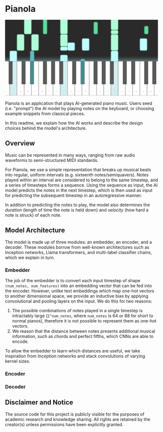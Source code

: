 # Pianola

![Pianola in action](/assets/img/example-screenshot.png)

Pianola is an application that plays AI-generated piano music. Users seed (i.e. "prompt") the AI model by playing notes on the keyboard, or choosing example snippets from classical pieces.

In this readme, we explain how the AI works and describe the design choices behind the model's architecture.

## Overview

Music can be represented in many ways, ranging from raw audio waveforms to semi-structured MIDI standards.

For Pianola, we use a simple representation that breaks up musical beats into regular, uniform intervals (e.g. sixteenth notes/semiquavers). Notes played within an interval are considered to belong to the same timestep, and a series of timesteps forms a sequence. Using the sequence as input, the AI model predicts the notes in the next timestep, which is then used as input for predicting the subsequent timestep in an autoregressive manner.

In addition to predicting the notes to play, the model also determines the *duration* (length of time the note is held down) and *velocity* (how hard a note is struck) of each note.

## Model Architecture

The model is made up of three modules: an embedder, an encoder, and a decoder. These modules borrow from well-known architectures such as Inception networks, Llama transformers, and multi-label classifier chains, which we explain in turn.

### Embedder

The job of the embedder is to convert each input timestep of shape `(num_notes, num_features)` into an embedding vector that can be fed into the encoder. However, unlike text embeddings which map one-hot vectors to another dimensional space, we provide an inductive bias by applying convolutional and pooling layers on the input. We do this for two reasons:

1. The possible combinations of notes played in a single timestep is intractably large (`2^num_notes`, where `num_notes` is 64 or 88 for short to normal pianos), therefore it is not possible to represent them as one-hot vectors.
2. We reason that the distance between notes presents additional musical information, such as chords and perfect fifths, which CNNs are able to encode.

To allow the embedder to learn which distances are useful, we take inspiration from Inception networks and stack convolutions of varying kernel sizes.

### Encoder


### Decoder


## Disclaimer and Notice

The source code for this project is publicly visible for the purposes of academic research and knowledge sharing. All rights are retained by the creator(s) unless permissions have been explicitly granted.
